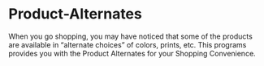 # Product-Alternates
When you go shopping, you may have noticed that some of the products are available in “alternate choices” of colors, prints, etc. This programs provides you with the Product Alternates for your Shopping Convenience.

